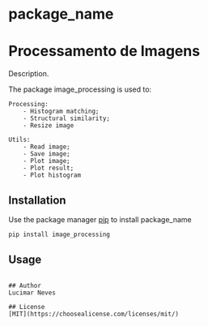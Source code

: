 # package_name

# Processamento de Imagens

Description.

The package image_processing is used to:

	Processing:
		- Histogram matching;
		- Structural similarity;
		- Resize image
	
	Utils:
		- Read image;
		- Save image;
		- Plot image;
		- Plot result;
		- Plot histogram

## Installation

Use the package manager [pip](https://pip.pypa.io/en/stable/) to install package_name

```bash
pip install image_processing
```

## Usage

```

## Author
Lucimar Neves

## License
[MIT](https://choosealicense.com/licenses/mit/)